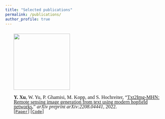 ```yaml
---
title: "Selected publications"
permalink: /publications/
author_profile: true
---
```

<style>
.page__content p {
    margin: 0 0 0em;
}
p{
    /*margin: 0;*/
    /*padding: -30;*/
    /*line-height: 15px;*/
}
/* a{
	color:#7c1313;
} */
p.big {
  line-height: 1.2;
}
ul{
    /*margin: 0;*/
    /*padding: -30;*/
    line-height: 15px;
    margin-block-start: 0em;
    margin-block-end: 0em;
}
ul li, ol li {
    margin-bottom: 0.em;
}
h1, h2, h3, h4, h5, h6 {
	padding-bottom: 0.2em;
	margin: 1em 0 0.5em;
	border-bottom: 2px solid #f2f3f3;
}
br {
    line-height: 10px;
 }
</style>

<br>

<font face = "Times New Roman" size="3"> 
<ul>
  
<div id="text-img-container"><div id="img-container"><img src="./images/Txt2Img-MHN.png" alt="" width="180px" /></div>
<div id="text-container"><p><b>Y. Xu</b>, W. Yu, P. Ghamisi, M. Kopp, and S. Hochreiter, &ldquo;<a href="https://arxiv.org/abs/2208.04441" target=&rdquo;blank&ldquo;>Txt2Img-MHN: Remote sensing image generation from text using modern hopfield networks</a>,&rdquo; <i>arXiv preprint arXiv:2208.04441</i>, 2022.<br />
<a href="https://arxiv.org/abs/2208.04441" target=&ldquo;blank&rdquo;>[<tt>Paper</tt>]</a> <a href="https://github.com/yonghaoxu/txt2img-mhn" target=&ldquo;blank&rdquo;>[<tt>Code</tt>]</a> </p>
</div></div>

